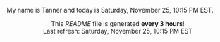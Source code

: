 My name is Tanner and today is Saturday, November 25, 10:15 PM EST.

<p align="center">This <i>README</i> file is generated <b>every 3 hours</b>!</br>Last refresh: Saturday, November 25, 10:15 PM EST<br /></p>
